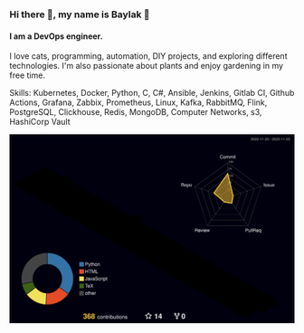 ### Hi there 👋, my name is Baylak 🫡
#### I am a DevOps engineer.
I love cats, programming, automation, DIY projects, and exploring different technologies. I'm also passionate about plants and enjoy gardening in my free time.

Skills: Kubernetes, Docker, Python, C, C#, Ansible, Jenkins, Gitlab CI, Github Actions, Grafana, Zabbix, Prometheus, Linux, Kafka, RabbitMQ, Flink, PostgreSQL, Clickhouse, Redis, MongoDB, Computer Networks, s3, HashiCorp Vault

![](./profile-3d-contrib/profile-night-rainbow.svg) 
